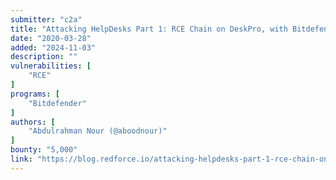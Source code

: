 ```yaml
---
submitter: "c2a"
title: "Attacking HelpDesks Part 1: RCE Chain on DeskPro, with Bitdefender as a Case Study"
date: "2020-03-28"
added: "2024-11-03"
description: ""
vulnerabilities: [
    "RCE"
]
programs: [
    "Bitdefender"
]
authors: [
    "Abdulrahman Nour (@aboodnour)"
]
bounty: "5,000"
link: "https://blog.redforce.io/attacking-helpdesks-part-1-rce-chain-on-deskpro-with-bitdefender-as-case-study/"
---
```




